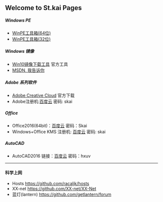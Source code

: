 ## Welcome to St.kai Pages
##### Windows PE
* [WinPE工具箱(64位)](https://pan.baidu.com/s/1mi8vV6o)  
* [WinPE工具箱(32位)](https://pan.baidu.com/s/1gePQWnh)  
##### Windows 镜像
* [Win10镜像下载工具](http://go.microsoft.com/fwlink/?LinkId=691209) 官方工具  
* [MSDN, 我告诉你]( https://msdn.itellyou.cn/)
##### Adobe 系列软件
* [Adobe Creative Cloud](https://creative.adobe.com/zh-cn/products/download/creative-cloud?promoid=KSPDX) 官方下载  
* Adobe注册机:[百度云](https://pan.baidu.com/s/1bpIYfgj) 密码: skai  
##### Office
* Office2016(64bit)：[百度云](https://pan.baidu.com/s/1eRDbRQa) 密码：Skai  
* Windows+Office KMS 注册机: [百度云](https://pan.baidu.com/s/1jIy1dH0) 密码: skai
##### AutoCAD
* AutoCAD2016 链接：[百度云](https://pan.baidu.com/s/1jI7PNHs) 密码：hxuv

---

#### 科学上网
* Hosts https://github.com/racaljk/hosts  
* XX-net https://github.com/XX-net/XX-Net  
* 蓝灯(lantern) https://github.com/getlantern/forum
